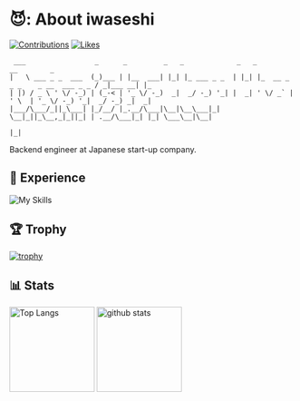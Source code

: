 # 😈: About iwaseshi

[![Contributions](https://badgen.org/img/qiita/470_aaa/contributions?style=plastic)](https://qiita.com/470_aaa) [![Likes](https://badgen.org/img/zenn/burizae/likes?style=plastic)](https://zenn.dev/burizae) 

```                
 ___                 _      _         _   _             _   _                               __        _   
|   \ ___ _ _  ___  (_)___ | |__  ___| |_| |_ ___ _ _  | |_| |_  __ _ _ _    _ __  ___ _ _ / _|___ __| |_ 
| |) / _ \ ' \/ -_) | (_-< | '_ \/ -_)  _|  _/ -_) '_| |  _| ' \/ _` | ' \  | '_ \/ -_) '_|  _/ -_) _|  _|
|___/\___/_||_\___| |_/__/ |_.__/\___|\__|\__\___|_|    \__|_||_\__,_|_||_| | .__/\___|_| |_| \___\__|\__|
                                                                            |_|                                                                                                                                       
```                                                                                                                           


Backend engineer at Japanese start-up company.

## :muscle: Experience


![My Skills](https://skillicons.dev/icons?i=go,java,kotlin,gradle,py,js,ts,nodejs,nextjs,angular,ktor,spring,html,css,gcp,aws,docker,kafka,mysql,jenkins,githubactions,github,gitlab,vscode,idea,&perline=7)

## 🏆 Trophy

[![trophy](https://github-profile-trophy.vercel.app/?username=iwaseshi&theme=onedark)](https://github.com/iwaseshi)

## 📊 Stats

<p align="left">
  <img alt="Top Langs" height="150px" src="https://github-readme-stats.vercel.app/api/top-langs/?username=iwaseshi&layout=compact&show_icons=true&theme=onedark" />
  <img alt="github stats" height="150px" src="https://github-readme-stats.vercel.app/api?username=iwaseshi&theme=onedark&show_icons=ture" />
</p>
